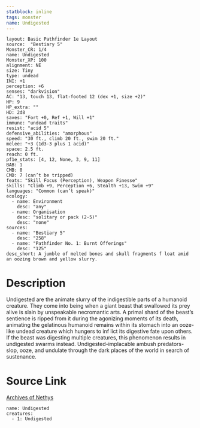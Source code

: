 ```yaml
---
statblock: inline
tags: monster
name: Undigested
---
```

```statblock
layout: Basic Pathfinder 1e Layout
source:  "Bestiary 5"
Monster_CR: 1/4
name: Undigested
Monster_XP: 100
alignment: NE
size: Tiny
type: undead
INI: +1
perception: +6
senses: "darkvision"
AC: "13, touch 13, flat-footed 12 (dex +1, size +2)"
HP: 9
HP_extra: ""
HD: 2d8
saves: "Fort +0, Ref +1, Will +1"
immune: "undead traits"
resist: "acid 5"
defensive_abilities: "amorphous"
speed: "30 ft., climb 20 ft., swim 20 ft."
melee: "+3 (1d3-3 plus 1 acid)"
space: 2.5 ft.
reach: 0 ft.
pf1e_stats: [4, 12, None, 3, 9, 11]
BAB: 1
CMB: 0
CMD: 7 (can’t be tripped)
feats: "Skill Focus (Perception), Weapon Finesse"
skills: "Climb +9, Perception +6, Stealth +13, Swim +9"
languages: "Common (can’t speak)"
ecology:
  - name: Environment
    desc: "any"
  - name: Organisation
    desc: "solitary or pack (2-5)"
    desc: "none"
sources:
  - name: "Bestiary 5"
    desc: "258"
  - name: "Pathfinder No. 1: Burnt Offerings"
    desc: "125"
desc_short: A jumble of melted bones and skull fragments f loat amid an oozing brown and yellow slurry.
```
# Description
Undigested are the animate slurry of the indigestible parts of a humanoid creature. They come into being when a giant beast that swallowed its prey alive is slain by unspeakable necromantic arts. A primal shard of the beast’s sentience is ripped from it during the agonizing moments of its death, animating the gelatinous humanoid remains within its stomach into an ooze-like undead creature which hungers to inf lict its digestive fate upon others. If the beast was digesting multiple creatures, this phenomenon results in undigested swarms instead. Undigested-implacable ambush predators-slop, ooze, and undulate through the dark places of the world in search of sustenance.
# Source Link
[Archives of Nethys](https://aonprd.com/MonsterDisplay.aspx?ItemName=Undigested)
```encounter-table
name: Undigested
creatures:
  - 1: Undigested
```
